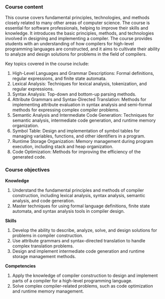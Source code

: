 ### **Course content**

This course covers fundamental principles, technologies, and methods closely related to many other areas of computer science. The course is essential for software professionals, helping to improve their skills and knowledge. It introduces the basic principles, methods, and technologies involved in designing and implementing a compiler. The course provides students with an understanding of how compilers for high-level programming languages are constructed, and it aims to cultivate their ability to analyze and design solutions for problems in the field of compilers.

Key topics covered in the course include:

1. High-Level Languages and Grammar Descriptions: Formal definitions, regular expressions, and finite state automata.
2. Lexical Analysis: Techniques for lexical analysis, tokenization, and regular expressions.
3. Syntax Analysis: Top-down and bottom-up parsing methods.
4. Attribute Grammars and Syntax-Directed Translation: Methods for implementing attribute evaluation in syntax analysis and semi-formal methods for expressing complex compiler problems.
5. Semantic Analysis and Intermediate Code Generation: Techniques for semantic analysis, intermediate code generation, and runtime memory organization.
6. Symbol Table: Design and implementation of symbol tables for managing variables, functions, and other identifiers in a program.
7. Runtime Storage Organization: Memory management during program execution, including stack and heap organization.
8. Code Optimization: Methods for improving the efficiency of the generated code.

### **Course objectives**

**Knowledge**

1. Understand the fundamental principles and methods of compiler construction, including lexical analysis, syntax analysis, semantic analysis, and code generation.
2. Master techniques for using formal language definitions, finite state automata, and syntax analysis tools in compiler design.

**Skills**

1. Develop the ability to describe, analyze, solve, and design solutions for problems in compiler construction.
2. Use attribute grammars and syntax-directed translation to handle complex translation problems.
3. Design and implement intermediate code generation and runtime storage management methods.

**Competencies**

1. Apply the knowledge of compiler construction to design and implement parts of a compiler for a high-level programming language.
2. Solve complex compiler-related problems, such as code optimization and runtime memory management.